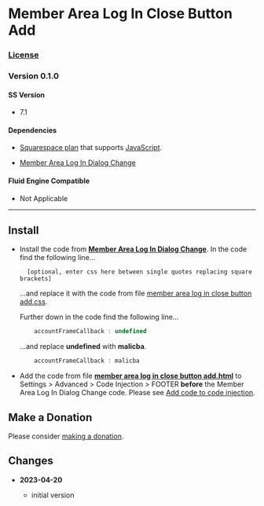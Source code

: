 # Member Area Log In Close Button Add

### [License][1]
    
### Version 0.1.0

#### SS Version

  * 7.1

#### Dependencies

  * [Squarespace plan][2] that supports [JavaScript][3].
  
  * [Member Area Log In Dialog Change][4]

#### Fluid Engine Compatible

  * Not Applicable

---

## Install

* Install the code from **[Member Area Log In Dialog Change][4]**. In the code
  find the following line...
  
  ```
    [optional, enter css here between single quotes replacing square brackets]
  ```
  
  ...and replace it with the code from file [member area log in close button
  add.css][5].
  
  Further down in the code find the following line...

  ```javascript
      accountFrameCallback : undefined
  ```
  
  ...and replace **undefined** with **malicba**.
  
  ```javascript
      accountFrameCallback : malicba
  ```
  
* Add the code from file **[member area log in close button add.html][6]** to
  Settings > Advanced > Code Injection > FOOTER **before** the Member Area Log
  In Dialog Change code. Please see [Add code to code injection][7].

## Make a Donation

Please consider [making a donation][8].

## Changes

<!-- * **2022-12-06**

  * add variable for CSS customization
  * fix for changes SS made that broke the code
  * bumped version to 0.2.0
  -->
* **2023-04-20**

  * initial version

[1]: https://github.com/tomsWebConsulting/twcsl/blob/main/LICENSE.txt#L1
[2]: https://www.squarespace.com/pricing
[3]: https://en.wikipedia.org/wiki/JavaScript
[4]: https://github.com/tomsWebConsulting/twcsl/tree/main/v7.1/Member%20Area%20Log%20In%20Dialog%20Change
[5]: member%20area%20log%20in%20close%20button%20add.css#L1
[6]: member%20area%20log%20in%20close%20button%20add.html#L1
[7]: https://support.squarespace.com/hc/en-us/articles/205815908-Using-code-injection#toc-add-code-to-code-injection
[8]: https://github.com/tomsWebConsulting/twcsl#make-a-donation
